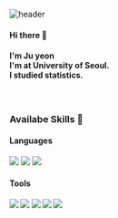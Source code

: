 ![header](https://capsule-render.vercel.app/api?type=rounded&color=gradient&customColorList=3,15,18&height=150&section=header&text=😊%20welcome%20😊%20&fontSize=80&desc=Ju%20yeon's%20github&descSize=20&descAlign=65&descAlignY=80)


#### Hi there 👋 
#### I'm Ju yeon <br>  I'm at University of Seoul. <br> I studied statistics.
 

<br>

<h3> Availabe Skills 💪  </h3>
<h4> Languages </h4>
<p align=“center”>
<img src="https://img.shields.io/badge/Python-3776AB?style=flat&logo=Python&logoColor=white"/></a>
<img src="https://img.shields.io/badge/R-276DC3?style=flat&logo=R&logoColor=white"/></a>
<img src="https://img.shields.io/badge/MySQL-4479A1?style=flat&logo=MySQL&logoColor=white"/></a>


<h4> Tools <h4>
<img src="https://img.shields.io/badge/Jupyter-F37626?style=flat&logo=Jupyter&logoColor=white"/></a>
<img src="https://img.shields.io/badge/Google Colab-F9AB00?style=flat&logo=Google Colab&logoColor=white"/></a>
<img src="https://img.shields.io/badge/Spyder IDE-FF0000?style=flat&logo=Spyder IDE&logoColor=white"/></a>
<img src="https://img.shields.io/badge/RStudio-75AADB?style=flat&logo=RStudio&logoColor=white"/></a>
<img src="https://img.shields.io/badge/Tableau-E97627?style=flat&logo=Tableau&logoColor=white"/></a>


<!--
**juyeonyoon/juyeonyoon** is a ✨ _special_ ✨ repository because its `README.md` (this file) appears on your GitHub profile.

Here are some ideas to get you started:

- 🔭 I’m currently working on ...
- 🌱 I’m currently learning ...
- 👯 I’m looking to collaborate on ...
- 🤔 I’m looking for help with ...
- 💬 Ask me about ...
- 📫 How to reach me: ...
- 😄 Pronouns: ...
- ⚡ Fun fact: ...
-->
